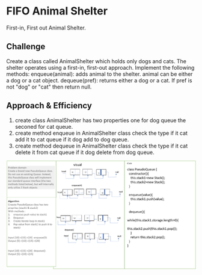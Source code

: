 # FIFO Animal Shelter

First-in, First out Animal Shelter.

## Challenge

Create a class called AnimalShelter which holds only dogs and cats. The shelter operates using a first-in, first-out approach.
Implement the following methods:
enqueue(animal): adds animal to the shelter. animal can be either a dog or a cat object.
dequeue(pref): returns either a dog or a cat. If pref is not "dog" or "cat" then return null.

## Approach & Efficiency

1. create class AnimalShelter has two properties one for dog queue the seconed for cat queue.
2. create method enqueue in AnimalShelter class check the type if it cat add it to cat queue if it dog add to dog queue.
3. create method dequeue in AnimalShelter class check the type if it cat delete it from cat queue if it dog delete from dog queue.

![AnimalShelter](../assest/challenge11.png)
